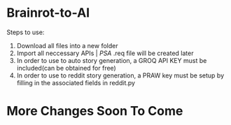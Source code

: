 # Brainrot-to-AI
Steps to use: 
1. Download all files into a new folder
2. Import all neccessary APIs | *PSA* .req file will be created later
3. In order to use to auto story generation, a GROQ API KEY must be included(can be obtained for free)
4. In order to use to reddit story generation, a PRAW key must be setup by filling in the associated fields in reddit.py

# More Changes Soon To Come
